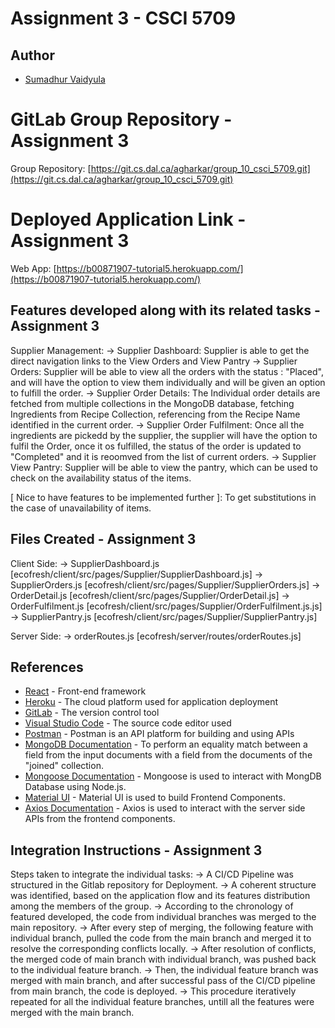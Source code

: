 # Assignment 3 - CSCI 5709

## Author

- [Sumadhur Vaidyula](mailto:sumadhurvaidyula@dal.ca)

# GitLab Group Repository - Assignment 3

Group Repository: [https://git.cs.dal.ca/agharkar/group_10_csci_5709.git](https://git.cs.dal.ca/agharkar/group_10_csci_5709.git)


# Deployed Application Link - Assignment 3

Web App: [https://b00871907-tutorial5.herokuapp.com/](https://b00871907-tutorial5.herokuapp.com/)


## Features developed along with its related tasks - Assignment 3

Supplier Management:
-> Supplier Dashboard: Supplier is able to get the direct navigation links to the View Orders and View Pantry 
-> Supplier Orders: Supplier will be able to view all the orders with the status : "Placed", and will have the option to view them individually and will be given an option to fulfill the order.
-> Supplier Order Details: The Individual order details are fetched from multiple collections in the MongoDB database, fetching Ingredients from Recipe Collection, referencing from the Recipe Name identified in the current order.
-> Supplier Order Fulfilment: Once all the ingredients are pickedd by the supplier, the supplier will have the option to fulfil the Order, once it os fulfilled, the status of the order is updated to "Completed" and it is reoomved from the list of current orders.
-> Supplier View Pantry: Supplier will be able to view the pantry, which can be used to check on the availability status of the items. 

[ Nice to have features to be implemented further ]: To get substitutions in the case of unavailability of items.

## Files Created - Assignment 3
Client Side:
-> SupplierDashboard.js [ecofresh/client/src/pages/Supplier/SupplierDashboard.js]
-> SupplierOrders.js  [ecofresh/client/src/pages/Supplier/SupplierOrders.js]
-> OrderDetail.js [ecofresh/client/src/pages/Supplier/OrderDetail.js]
-> OrderFulfilment.js [ecofresh/client/src/pages/Supplier/OrderFulfilment.js.js]
-> SupplierPantry.js [ecofresh/client/src/pages/Supplier/SupplierPantry.js]

Server Side:
->  orderRoutes.js [ecofresh/server/routes/orderRoutes.js]


## References

- [React](https://reactjs.org/) - Front-end framework
- [Heroku](https://dashboard.heroku.com/) - The cloud platform used for application deployment
- [GitLab](https://git.cs.dal.ca/) - The version control tool
- [Visual Studio Code](https://code.visualstudio.com/download) - The source code editor used
- [Postman](https://www.postman.com/) - Postman is an API platform for building and using APIs
- [MongoDB Documentation](https://www.mongodb.com/docs/upcoming/reference/operator/aggregation/lookup/) - To perform an equality match between a field from the input documents with a field from the documents of the "joined" collection.
- [Mongoose Documentation](https://mongoosejs.com/docs/) - Mongoose is used to interact with MongDB Database using Node.js.
- [Material UI](https://mui.com/getting-started/installation/) - Material UI is used to build Frontend Components.
- [Axios Documentation](https://axios-http.com/docs/intro) - Axios is used to interact with the server side APIs from the frontend components.


## Integration Instructions - Assignment 3
Steps taken to integrate the individual tasks:
-> A CI/CD Pipeline was structured in the Gitlab repository for Deployment.
-> A coherent structure was identified, based on the application flow and its features distribution among the members of the group.
-> According to the chronology of featured developed, the code from individual branches was merged to the main repository.
-> After every step of merging, the following feature with individual branch, pulled the code from the main branch and merged it to resolve the corresponding conflicts locally.
-> After resolution of conflicts, the merged code of main branch with individual branch, was pushed back to the individual feature branch.
-> Then, the individual feature branch was merged with main branch, and after successful pass of the CI/CD pipeline from main branch, the code is deployed.
-> This procedure iteratively repeated for all the individual feature branches, untill all the features were merged with the main branch.

